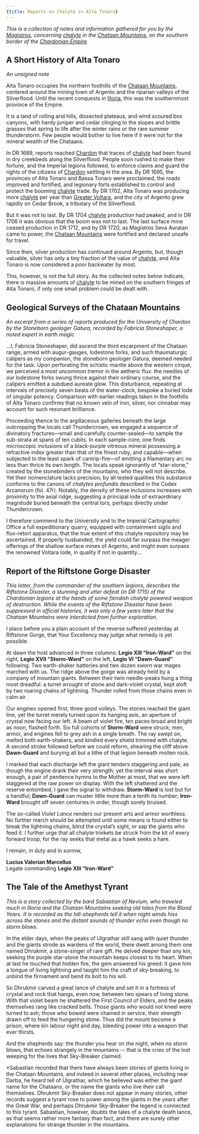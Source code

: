 ```yaml
---
{title: Reports on Chalyte in Alta Tonaro}
---
```

*This is a collection of notes and information gathered for you by the [Magistros](<../../../people/chardonians/mitus-verina-auratan.md>), concerning [chalyte](<../../../things/materials/chalyte.md>) in the [Chataan Mountains](<../../../gazetteer/greater-chardon/chataan-mountains.md>), on the southern border of the [Chardonian Empire](<../../../gazetteer/greater-chardon/chardonian-empire/chardonian-empire.md>)*

## A Short History of Alta Tonaro
*An unsigned note*

Alta Tonaro occupies the northern foothills of the [Chataan Mountains](<../../../gazetteer/greater-chardon/chataan-mountains.md>), centered around the mining town of Argento and the riparian valleys of the Silverflood. Until the recent conquests in [Illoria](<../../../gazetteer/nevos-and-apporia/illoria.md>), this was the southernmost province of the Empire. 

It is a land of rolling arid hills, dissected plateaus, and wind scoured box canyons, with hardy juniper and cedar clinging to the slopes and brittle grasses that spring to life after the winter rains or the rare summer thunderstorm. Few people would bother to live here if it were not for the mineral wealth of the Chataans. 

In DR 1689, reports reached [Chardon](<../../../gazetteer/greater-chardon/chardonian-empire/chardon/chardon.md>) that traces of [chalyte](<../../../things/materials/chalyte.md>) had been found in dry creekbeds along the Silverflood. People soon rushed to make their fortune, and the Imperial legions followed, to enforce claims and guard the rights of the citizens of [Chardon](<../../../gazetteer/greater-chardon/chardonian-empire/chardon/chardon.md>) settling in the area. By DR 1695, the provinces of Alta Tonaro and Bassa Tonaro were proclaimed, the roads improved and fortified, and legionary forts established to control and protect the booming [chalyte](<../../../things/materials/chalyte.md>) trade. By DR 1702, Alta Tonaro was producing more [chalyte](<../../../things/materials/chalyte.md>) per year than [Greater Voltara](<../../../gazetteer/northwest-coast/northern-provinces/greater-voltara.md>), and the city of Argento grew rapidly on Cedar Brook, a tributary of the Silverflood. 

But it was not to last. By DR 1704 [chalyte](<../../../things/materials/chalyte.md>) production had peaked, and in DR 1706 it was obvious that the boom was not to last. The last surface mine ceased production in DR 1712, and by DR 1720, as Magistros Seva Auratan came to power, the [Chataan Mountains](<../../../gazetteer/greater-chardon/chataan-mountains.md>) were fortified and declared unsafe for travel. 

Since then, silver production has continued around Argento, but, though valuable, silver has only a tiny fraction of the value of [chalyte](<../../../things/materials/chalyte.md>), and Alta Tonaro is now considered a poor backwater by most.

This, however, is not the full story. As the collected notes below indicate, there is massive amounts of [chalyte](<../../../things/materials/chalyte.md>) to be mined on the southern fringes of Alta Tonaro, if only one small problem could be dealt with.

## Geological Surveys of the Chataan Mountains
*An excerpt from a series of reports produced for the University of Chardon by the Stoneborn geologer Gatura, recorded by Fabricia Stoneshaper, a noted expert in earth magic*

…I, Fabricia Stoneshaper, did ascend the third escarpment of the Chataan range, armed with augur-gauges, lodestone forks, and such thaumaturgic calipers as my companion, the stoneborn geologer  Gatura, deemed needed for the task. Upon perforating the schistic mantle above the western cirque, we perceived a most uncommon tremor in the aetheric flux: the needles of our lodestone forks swung thrice against their ordinary course, and the calipers emitted a subdued aureate glow. This disturbance, repeating at intervals of precisely seven beats of the water-clock, bespoke a buried lode of singular potency. Comparison with earlier readings taken in the foothills of Alta Tonaro confirms that no known vein of iron, silver, nor cinnabar may account for such resonant brilliance.

Proceeding thence to the argillaceous galleries beneath the large outcropping the locals call Thundercrown, we engaged a sequence of divinatory fractures—small and carefully counter-sealed—to sample the sub-strata at spans of ten cubits. In each sample-core, one finds microscopic inclusions of a black-purple vitreous mineral possessing a refractive index greater than that of the finest ruby, and capable—when subjected to the least spark of cantrip-fire—of emitting a filamentary arc no less than thrice its own length. The locals speak ignorantly of “star-stone,” created by the stonebinders of the mountains, who they will not describe. Yet their nomenclature lacks precision; by all tested qualities this substance conforms to the canons of _chalytes profundis_ described in the Codex Arcanorum (fol. 47r). Notably, the density of these inclusions increases with proximity to the axial ridge, suggesting a principal lode of extraordinary magnitude buried beneath the central tors, perhaps directly under Thundercrown. 

I therefore commend to the University and to the Imperial Cartographic Office a full expeditionary quarry, equipped with containment sigils and flux-retort apparatus, that the true extent of this chalyte repository may be ascertained. If properly husbanded, the yield could far surpass the meager offerings of the shallow surface mines of Argento, and might even surpass the renowned Voltara lode, in quality if not in quantity...

## Report of the Riftstone Gorge Disaster
*This letter, from the commander of the southern legions, describes the Riftstone Disaster, a stunning and utter defeat (in DR 1715) of the Chardonian legions at the hands of some fiendish chalyte powered weapon of destruction. While the events of the Riftstone Disaster have been suppressed in official histories, it was only a few years later that the Chataan Mountains were interdicted from further exploration.*

I place before you a plain account of the reverse suffered yesterday at Riftstone Gorge, that Your Excellency may judge what remedy is yet possible.

At dawn the host advanced in three columns: **Legio XIII “Iron-Ward”** on the right, **Legio XVII “Storm-Ward”** on the left, **Legio VI “Dawn-Guard”** following. Two earth-shaker batteries and two dozen sworn war mages marched with us. The ridge above the gorge was already held by a company of mountain giants. Between their twin needle-peaks hung a thing most dreadful: a turret wrought of stone and dark-violet crystal, kept aloft by two roaring chains of lightning. Thunder rolled from those chains even in calm air.

Our engines opened first, three good volleys. The stones reached the giant line, yet the turret merely turned upon its hanging axis, an aperture of crystal now facing our left. A beam of violet fire, ten paces broad and bright as noon, flashed forth. Six full cohorts of **Storm-Ward** were struck; men, armor, and engines fell to grey ash in a single breath. The ray swept on, melted both earth-shakers, and kindled every shield trimmed with chalyte. A second stroke followed before we could reform, shearing the cliff above **Dawn-Guard** and burying all but a tithe of that legion beneath molten rock.

I marked that each discharge left the giant tenders staggering and pale, as though the engine drank their very strength; yet the interval was short enough, a pair of penitence hymns to the Mother at most, that we were left staggered at the raw power on display. With the left shattered and the reserve entombed, I gave the signal to withdraw. **Storm-Ward** is lost but for a handful; **Dawn-Guard** can muster little more than a tenth its number; **Iron-Ward** brought off seven centuries in order, though sorely bruised.

The so-called _Violet Lance_ renders our present arts and armor worthless. No further march should be attempted until some means is found either to break the lightning chains, blind the crystal’s sight, or sap the giants who feed it. I further urge that all chalyte trinkets be struck from the kit of every forward troop, for the ray seeks that metal as a hawk seeks a hare.

I remain, in duty and in sorrow,

**Lucius Valerian Marcellus**  
Legate commanding **Legio XIII “Iron-Ward”**

## The Tale of the Amethyst Tyrant
*This is a story collected by the bard Sabastian of Nevium, who traveled much in Illoria and the Chataan Mountains seeking old tales from the Blood Years. It is recorded as the hill-shepherds tell it when night winds hiss across the stones and the distant sounds of thunder echo even though no storm blows.*

In the elder days, when the peaks of Ulgrathar still sang with quiet thunder and the giants strode as wardens of the world, there dwelt among them one named Dhrukmir, a stone-singer of rare gift. He delved deeper than any kin, seeking the purple star-stone the mountain keeps closest to its heart. When at last he touched that hidden fire, the gem answered his greed: it gave him a tongue of living lightning and taught him the craft of sky-breaking, to unbind the firmament and bend its bolt to his will.

So Dhrukmir carved a great lance of chalyte and set it in a fortress of crystal and rock that hangs, even now, between two spears of living stone. With that violet beam he shattered the First Council of Elders, and the peaks themselves rang like cracked bells. Those giants who would not kneel were turned to ash; those who bowed were chained in service, their strength drawn off to feed the hungering stone. Thus did the mount become a prison, where kin labour night and day, bleeding power into a weapon that ever thirsts.

And the shepherds say: the thunder you hear on the night, when no storm blows, that echoes strangely in the mountains -- that is the cries of the lost weeping for the lives that Sky-Breaker claimed. 

*Sabastian recorded that there have always been stories of giants living in the Chataan Mountains, and indeed in several other places, including near Darba, he heard tell of Ulgrathar, which he believed was either the giant name for the Chataans, or the name the giants who live their call themselves. Dhrukmir Sky-Breaker does not appear in many stories, other records suggest a tyrant rose to power among the giants in the years after the Great War, and perhaps Dhrukmir Sky-Breaker the legend is connected to this tyrant. Sabastian, however, doubts the tales of a chalyte death lance, as that seems rather more fantasy than fact, and there are surely other explanations for strange thunder in the mountains. 